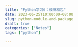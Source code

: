 ```yaml
---
title: "Python学习6：模块和包"
date: 2023-06-25T10:00:00+08:00
slug: python-module-and-package
draft: true
categories: ["Notes"]
tags: ["python"]

---
```


